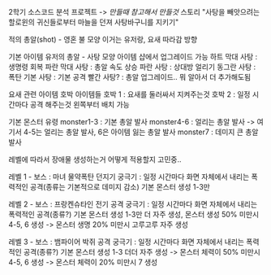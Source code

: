 2학기 소스코드 분석 프로젝트 -> *만들때 참고해서 만들것*
스토리
"사탕을 빼앗으려는 할로윈의 귀신들로부터 마늘을 던져 사탕바구니를 지키기"

적의 총알(shot) - 영혼 불 모양
이거는 유저랑, 요새 따라감 방향

기본 아이템
유저의 총알 - 사탕 모양
아이템 샵에서 업그레이드 가능
하트 막대 사탕 : 생명령 회복
파란 막대 사탕 : 총알 속도 상승
파란 사탕 : 상대방 얼리기
동그란 사탕 : 폭탄
기본 사탕 : 기본 공격
빨간 사탕? : 총알 업그레이드..
뭐 알아서 더 추가해도됨

요새 관련 아이템
호박 아이템들
호박 1 : 요새를 둘러싸서 지켜주는것
호박 2 : 일정 시간마다 공격 해주는것 왼쪽부터 배치 가능

기본 몬스터 유령 
monster1-3 : 기본 총알 발사 
monster4-6 : 얼리는 총알 발사 -> 여기서 4-5는 얼리는 총알 발사, 6은 아이템 잃는 총알 발사
monster7 : 데미지 큰 총알 발사


레벨에 따라서 장애물 생성하는거 어떻게 적용할지 고민중.. 

레벨 1 - 보스 : 마녀
물약폭탄 던지기
궁극기 : 일정 시간마다 화면 자체에서 내리는 폭력적인 공격(종류는 기본적으로 데미지 감소)
기본 몬스터 생성 1-3만

레벨 2 - 보스 : 프랑켄슈타인
전기 공격
궁극기 : 일정 시간마다 화면 자체에서 내리는 폭력적인 공격(종류?)
기본 몬스터 생성 1-3만 더 자주 생성, 몬스터 생성 50% 미만시 4-5, 6 생성 -> 몬스터 생명 20% 미만시 고루고루 자주 생성

레벨 3 - 보스 : 뱀파이어
박쥐 공격
궁극기 : 일정 시간마다 화면 자체에서 내리는 폭력적인 공격(종류?)
기본 몬스터 생성 1-3 더더 자주 생성 -> 몬스터 체력이 50% 미만시 4-5, 6 생성 -> 몬스터 체력이 20% 미만시 7 생성
